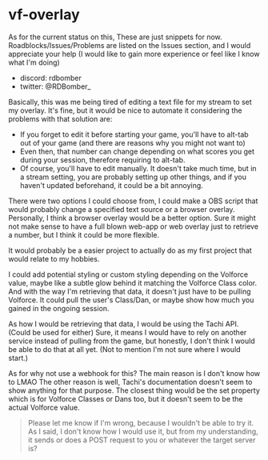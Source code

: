 # vf-overlay
As for the current status on this, These are just snippets for now.
Roadblocks/Issues/Problems are listed on the Issues section, and I would appreciate your help (I would like to gain more experience or feel like I know what I'm doing)

* discord: rdbomber
* twitter: @RDBomber_

Basically, this was me being tired of editing a text file for my stream to set my overlay.
It's fine, but it would be nice to automate it considering the problems with that solution are:
* If you forget to edit it before starting your game, you'll have to alt-tab out of your game (and there are reasons why you might not want to)
* Even then, that number can change depending on what scores you get during your session, therefore requiring to alt-tab.
* Of course, you'll have to edit manually. It doesn't take much time, but in a stream setting, you are probably setting up other things, and if you haven't updated beforehand, it could be a bit annoying.

There were two options I could choose from, I could make a OBS script that would probably change a specified text source or a browser overlay.
Personally, I think a browser overlay would be a better option. Sure it might not make sense to have a full blown web-app or web overlay just to retrieve a number, but I think it could be more flexible.

It would probably be a easier project to actually do as my first project that would relate to my hobbies.

I could add potential styling or custom styling depending on the Volforce value, maybe like a subtle glow behind it matching the Volforce Class color.
And with the way I'm retrieving that data, it doesn't just have to be pulling Volforce. It could pull the user's Class/Dan, or maybe show how much you gained in the ongoing session.

As how I would be retrieving that data, I would be using the Tachi API. (Could be used for either)
Sure, it means I would have to rely on another service instead of pulling from the game, but honestly, I don't think I would be able to do that at all yet. (Not to mention I'm not sure where I would start.)

As for why not use a webhook for this? The main reason is I don't know how to LMAO
The other reason is well, Tachi's documentation doesn't seem to show anything for that purpose. The closest thing would be the set property which is for Volforce Classes or Dans too, but it doesn't seem to be the actual Volforce value.
> Please let me know if I'm wrong, because I wouldn't be able to try it.
> As I said, I don't know how I would use it, but from my understanding, it sends or does a POST request to you or whatever the target server is?


